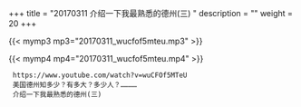 +++
title = "20170311  介绍一下我最熟悉的德州(三) "
description = ""
weight = 20
+++

{{< mymp3 mp3="20170311_wucfof5mteu.mp3" >}}

{{< mymp4 mp4="20170311_wucfof5mteu.mp4" >}}

     https://www.youtube.com/watch?v=wuCFOf5MTeU 
     美国德州知多少？有多大？多少人？………… 
     介绍一下我最熟悉的德州(三) 
